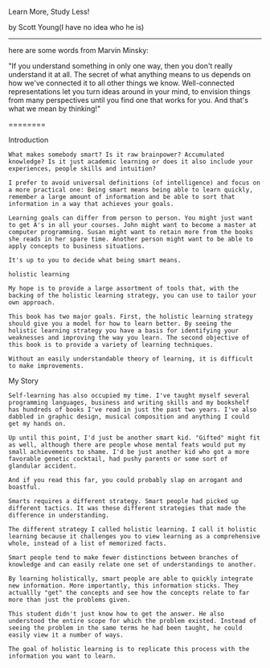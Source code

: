 Learn More, Study Less!

by Scott Young(I have no idea who he is)

--------

here are some words from Marvin Minsky:

"If you understand something in only one way, then you don't really understand it at all. The secret of what anything means to us depends on how we've connected it to all other things we know. Well-connected representations let you turn ideas around in your mind, to envision things from many perspectives until you find one that works for you. And that's what we mean by thinking!"

========

Introduction

    What makes somebody smart? Is it raw brainpower? Accumulated knowledge? Is it just academic learning or does it also include your experiences, people skills and intuition?

    I prefer to avoid universal definitions (of intelligence) and focus on a more practical one: Being smart means being able to learn quickly, remember a large amount of information and be able to sort that information in a way that achieves your goals.

    Learning goals can differ from person to person. You might just want to get A's in all your courses. John might want to become a master at computer programming. Susan might want to retain more from the books she reads in her spare time. Another person might want to be able to apply concepts to business situations.

    It's up to you to decide what being smart means.

    holistic learning

    My hope is to provide a large assortment of tools that, with the backing of the holistic learning strategy, you can use to tailor your own approach.

    This book has two major goals. First, the holistic learning strategy should give you a model for how to learn better. By seeing the holistic learning strategy you have a basis for identifying your weaknesses and improving the way you learn. The second objective of this book is to provide a variety of learning techniques.

    Without an easily understandable theory of learning, it is difficult to make improvements.



My Story

    Self-learning has also occupied my time. I've taught myself several programming languages, business and writing skills and my bookshelf has hundreds of books I've read in just the past two years. I've also dabbled in graphic design, musical composition and anything I could get my hands on.

    Up until this point, I'd just be another smart kid. "Gifted" might fit as well, although there are people whose mental feats would put my small achievements to shame. I'd be just another kid who got a more favorable genetic cocktail, had pushy parents or some sort of glandular accident.

    And if you read this far, you could probably slap on arrogant and boastful.

    Smarts requires a different strategy. Smart people had picked up different tactics. It was these different strategies that made the difference in understanding.

    The different strategy I called holistic learning. I call it holistic learning because it challenges you to view learning as a comprehensive whole, instead of a list of memorized facts.

    Smart people tend to make fewer distinctions between branches of knowledge and can easily relate one set of understandings to another.

    By learning holistically, smart people are able to quickly integrate new information. More importantly, this information sticks. They actuallly "get" the concepts and see how the concepts relate to far more than just the problems given.

    This student didn't just know how to get the answer. He also understood the entire scope for which the problem existed. Instead of seeing the problem in the same terms he had been taught, he could easily view it a number of ways.

    The goal of holistic learning is to replicate this process with the information you want to learn.
